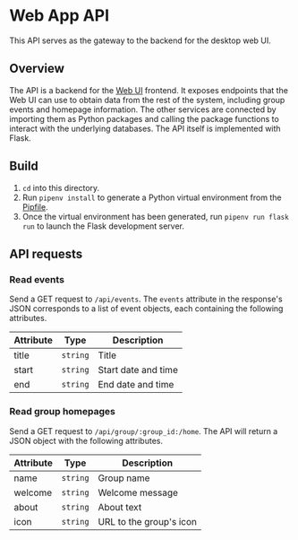# Web App API

This API serves as the gateway to the backend for the desktop web UI.

## Overview

The API is a backend for the [Web UI](../web-app) frontend. It exposes
endpoints that the Web UI can use to obtain data from the rest of the
system, including group events and homepage information. The other
services are connected by importing them as Python packages and
calling the package functions to interact with the underlying
databases. The API itself is implemented with Flask.

## Build

1. `cd` into this directory.
2. Run `pipenv install` to generate a Python virtual environment from
the [Pipfile](Pipfile).
3. Once the virtual environment has been generated, run
`pipenv run flask run` to launch the Flask development server.

## API requests

### Read events

Send a GET request to `/api/events`. The `events` attribute in the
response's JSON corresponds to a list of event objects, each containing
the following attributes.

| Attribute | Type     | Description         |
| --------- | -------- | ------------------- |
| title     | `string` | Title               |
| start     | `string` | Start date and time |
| end       | `string` | End date and time   |

### Read group homepages

Send a GET request to `/api/group/:group_id:/home`. The API will return
a JSON object with the following attributes.

| Attribute | Type     | Description             |
| --------- | -------- | ----------------------- |
| name      | `string` | Group name              |
| welcome   | `string` | Welcome message         |
| about     | `string` | About text              |
| icon      | `string` | URL to the group's icon |
